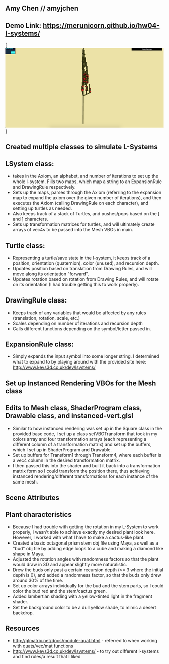 ## Amy Chen // amyjchen

## Demo Link: https://merunicorn.github.io/hw04-l-systems/

[![cactus.png](cactus.png)]

## Created multiple classes to simulate L-Systems
## LSystem class:
- takes in the Axiom, an alphabet, and number of iterations to set up the whole l-system. Fills two maps, which map a string to an ExpansionRule and DrawingRule respectively.
- Sets up the maps, parses through the Axiom (referring to the expansion map to expand the axiom over the given number of iterations), and then executes the Axiom (calling DrawingRule on each character), and setting up turtles as needed.
- Also keeps track of a stack of Turtles, and pushes/pops based on the [ and ] characters.
- Sets up transformation matrices for turtles, and will ultimately create arrays of vec4s to be passed into the Mesh VBOs in main.
## Turtle class:
- Representing a turtle/save state in the l-system, it keeps track of a position, orientation (quaternion), color (unused), and recursion depth.
- Updates position based on translation from Drawing Rules, and will move along its orientation "forward".
- Updates rotation based on rotation from Drawing Rules, and will rotate on its orientation (I had trouble getting this to work properly).
## DrawingRule class:
- Keeps track of any variables that would be affected by any rules (translation, rotation, scale, etc.)
- Scales depending on number of iterations and recursion depth
- Calls different functions depending on the symbol/letter passed in.
## ExpansionRule class:
- Simply expands the input symbol into some longer string. I determined what to expand to by playing around with the provided site here: http://www.kevs3d.co.uk/dev/lsystems/

## Set up Instanced Rendering VBOs for the Mesh class
## Edits to Mesh class, ShaderProgram class, Drawable class, and instanced-vert.glsl
- Similar to how instanced rendering was set up in the Square class in the provided base code, I set up a class setVBOTransform that took in my colors array and four transformation arrays (each representing a different column of a transformation matrix) and set up the buffers, which I set up in ShaderProgram and Drawable.
- Set up buffers for Transform1 through Transform4, where each buffer is a vec4 column in the desired transformation matrix.
- I then passed this into the shader and built it back into a transformation matrix form so I could transform the position there, thus achieving instanced rendering/different transformations for each instance of the same mesh.

## Scene Attributes
## Plant characteristics
- Because I had trouble with getting the rotation in my L-System to work properly, I wasn't able to achieve exactly my desired plant look here. However, I worked with what I have to make a cactus-like plant.
- Created a basic octagonal prism stem obj file using Maya, as well as a "bud" obj file by adding edge loops to a cube and making a diamond like shape in Maya.
- Adjusted the rotation angles with randomness factors so that the plant would draw in 3D and appear slightly more naturalistic.
- Drew the buds only past a certain recursion depth (>= 3 where the initial depth is 0), and added a randomness factor, so that the buds only drew around 30% of the time.
- Set up color arrays individually for the bud and the stem parts, so I could color the bud red and the stem/cactus green.
- Added lambertian shading with a yellow-tinted light in the fragment shader.
- Set the background color to be a dull yellow shade, to mimic a desert backdrop.

## Resources
- http://glmatrix.net/docs/module-quat.html - referred to when working with quats/vec/mat functions
- http://www.kevs3d.co.uk/dev/lsystems/ - to try out different l-systems and find rules/a result that I liked

